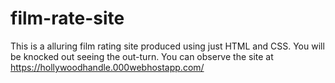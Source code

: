 # film-rate-site
This is a alluring film rating site produced using just HTML and CSS. You will be knocked out seeing  the out-turn.
You can observe the site at https://hollywoodhandle.000webhostapp.com/
